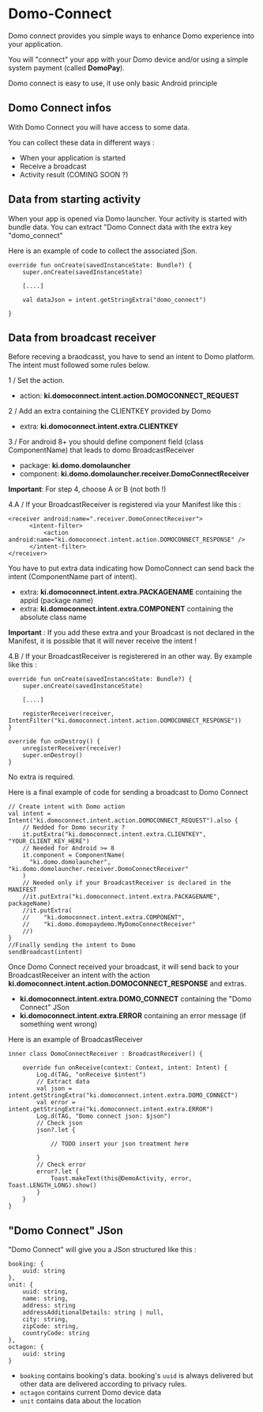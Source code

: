 # Domo-Connect

Domo connect provides you simple ways to enhance Domo experience into your application.

You will "connect" your app with your Domo device and/or using a simple system payment (called **DomoPay**).

Domo connect is easy to use, it use only basic Android principle

## Domo Connect infos

With Domo Connect you will have access to some data.

You can collect these data in different ways :
- When your application is started
- Receive a broadcast
- Activity result (COMING SOON ?)

## Data from starting activity

When your app is opened via Domo launcher.
Your activity is started with bundle data.
You can extract "Domo Connect data with the extra key "domo_connect"

Here is an example of code to collect the associated jSon.

```
override fun onCreate(savedInstanceState: Bundle?) {
    super.onCreate(savedInstanceState)

    [....]

    val dataJson = intent.getStringExtra("domo_connect")

}
```

## Data from broadcast receiver

Before receving a braodcasst, you have to send an intent to Domo platform.
The intent must followed some rules below.

1 / Set the action.
- action: **ki.domoconnect.intent.action.DOMOCONNECT_REQUEST**

2 / Add an extra containing the CLIENTKEY provided by Domo
- extra: **ki.domoconnect.intent.extra.CLIENTKEY**

3 / For android 8+ you should define component field (class ComponentName) that leads to domo BroadcastReceiver
- package: **ki.domo.domolauncher**
- component: **ki.domo.domolauncher.receiver.DomoConnectReceiver**

**Important**: For step 4, choose A or B (not both !)

4.A / If your BroadcastReceiver is registered via your Manifest like this :
```
<receiver android:name=".receiver.DomoConnectReceiver">
      <intent-filter>
          <action android:name="ki.domoconnect.intent.action.DOMOCONNECT_RESPONSE" />
      </intent-filter>
</receiver>
```
You have to put extra data indicating how DomoConnect can send back the intent (ComponentName part of intent).
- extra: **ki.domoconnect.intent.extra.PACKAGENAME** containing the appid (package name)
- extra: **ki.domoconnect.intent.extra.COMPONENT** containing the absolute class name

**Important** : If you add these extra and your Broadcast is not declared in the Manifest, it is possible that it will never receive the intent !


4.B / If your BroadcastReceiver is registerered in an other way.
By example like this :

```
override fun onCreate(savedInstanceState: Bundle?) {
    super.onCreate(savedInstanceState)

    [....]

    registerReceiver(receiver, IntentFilter("ki.domoconnect.intent.action.DOMOCONNECT_RESPONSE"))
}

override fun onDestroy() {
    unregisterReceiver(receiver)
    super.onDestroy()
}
```
No extra is required.


Here is a final example of code for sending a broadcast to Domo Connect
```
// Create intent with Domo action
val intent = Intent("ki.domoconnect.intent.action.DOMOCONNECT_REQUEST").also {
    // Nedded for Domo security ?
    it.putExtra("ki.domoconnect.intent.extra.CLIENTKEY", "YOUR_CLIENT_KEY_HERE")
    // Needed for Android >= 8
    it.component = ComponentName(
      "ki.domo.domolauncher", "ki.domo.domolauncher.receiver.DomoConnectReceiver"
    )
    // Needed only if your BroadcastReceiver is declared in the MANIFEST
    //it.putExtra("ki.domoconnect.intent.extra.PACKAGENAME", packageName)
    //it.putExtra(
    //    "ki.domoconnect.intent.extra.COMPONENT",
    //    "ki.domo.domopaydemo.MyDomoConnectReceiver"
    //)
}
//Finally sending the intent to Domo
sendBroadcast(intent)
```

Once Domo Connect received your broadcast, it will send back to your BroadcastReceiver an intent with the action **ki.domoconnect.intent.action.DOMOCONNECT_RESPONSE** and extras.
- **ki.domoconnect.intent.extra.DOMO_CONNECT** containing the "Domo Connect" JSon
- **ki.domoconnect.intent.extra.ERROR** containing an error message (if something went wrong)

Here is an example of BroadcastReceiver

```
inner class DomoConnectReceiver : BroadcastReceiver() {

    override fun onReceive(context: Context, intent: Intent) {
        Log.d(TAG, "onReceive $intent")
        // Extract data
        val json = intent.getStringExtra("ki.domoconnect.intent.extra.DOMO_CONNECT")
        val error = intent.getStringExtra("ki.domoconnect.intent.extra.ERROR")
        Log.d(TAG, "Domo connect json: $json")
        // Check json
        json?.let {

            // TODO insert your json treatment here

        }
        // Check error
        error?.let {
            Toast.makeText(this@DemoActivity, error, Toast.LENGTH_LONG).show()
        }
    }
}
```

## "Domo Connect" **JSon**

"Domo Connect" will give you a JSon structured like this :

```
booking: {
    uuid: string
},
unit: {
    uuid: string,
    name: string,
    address: string
    addressAdditionalDetails: string | null,
    city: string,
    zipCode: string,
    countryCode: string
},
octagon: {
    uuid: string
}
```
-   `booking` contains booking's data. booking's `uuid` is always delivered but other data are delivered according to privacy rules.
-   `octagon` contains current Domo device data
-   `unit` contains data about the location
